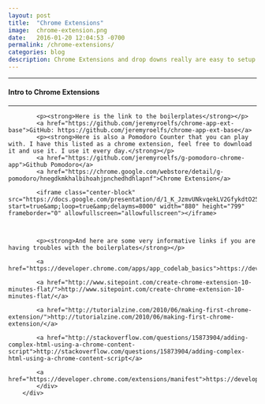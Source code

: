 ```yaml
---
layout: post
title:  "Chrome Extensions"
image:	chrome-extension.png
date:   2016-01-20 12:04:53 -0700
permalink: /chrome-extensions/
categories: blog
description: Chrome Extensions and drop downs really are easy to setup. Here I provide two boilerplates and lightning talk notes to guild you though the basic setup.
---
```



<div class="row">
	<div class="col-xs-12 col-sm-12 col-md-8 col-md-offset-2 col-lg-8 col-lg-offset-2">
		<div class="row">
			<hr/>
			<h4>Intro to Chrome Extensions</h4>
			<hr/>

			<p><strong>Here is the link to the boilerplates</strong></p>
			<a href="https://github.com/jeremyroelfs/chrome-app-ext-base">GitHub: https://github.com/jeremyroelfs/chrome-app-ext-base</a>
			<p><strong>Here is also a Pomodoro Counter that you can play with. I have this listed as a chrome extension, feel free to download it and use it. I use it every day.</strong></p>
			<a href="https://github.com/jeremyroelfs/g-pomodoro-chrome-app">Github Pomodoro</a>
			<a href="https://chrome.google.com/webstore/detail/g-pomodoro/hnegdkmkhalbihoahjpnchedhdhlapnf">Chrome Extension</a>

			<iframe class="center-block" src="https://docs.google.com/presentation/d/1_K_JzmvUNkvqekLV2GfykdtO25eprtGE69OXPcctf_8/embed?start=true&amp;loop=true&amp;delayms=8000" width="880" height="799" frameborder="0" allowfullscreen="allowfullscreen"></iframe>

			

			<p><strong>And here are some very informative links if you are having troubles with the boilerplates</strong></p>

			<a href="https://developer.chrome.com/apps/app_codelab_basics">https://developer.chrome.com/apps/app_codelab_basics</a>

			<a href="http://www.sitepoint.com/create-chrome-extension-10-minutes-flat/">http://www.sitepoint.com/create-chrome-extension-10-minutes-flat/</a>

			<a href="http://tutorialzine.com/2010/06/making-first-chrome-extension/">http://tutorialzine.com/2010/06/making-first-chrome-extension/</a>

			<a href="http://stackoverflow.com/questions/15873904/adding-complex-html-using-a-chrome-content-script">http://stackoverflow.com/questions/15873904/adding-complex-html-using-a-chrome-content-script</a>

			<a href="https://developer.chrome.com/extensions/manifest">https://developer.chrome.com/extensions/manifest</a>
			</div>
		</div>
</div>